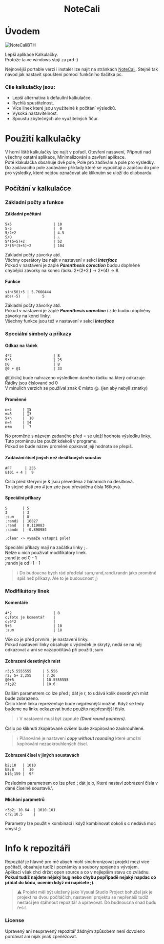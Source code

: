 <h1 align="center">NoteCali</h1>

# Úvodem

![NoteCaliBTH](https://github.com/Tolomaj/NoteCali/assets/59420562/ec611085-34be-4385-b9b1-5fdebab3fab5)


Lepší aplikace Kalkulačky.\
Protože ta ve windows stojí za prd :)

Nejnovější portable verzi i instaler lze najít na stránkách [NoteCali](https://notecali.zironet.cz/).
Stejně tak návod jak nastavit spouštení pomocí funkčního tlačítka pc.

### Cíle kalkulačky jsou:
- Lepší alternativa k defaultní kalkulačce.
- Rychlá spustitelnost.
- Více linek které jsou využitelné k počítání výsledků.
- Vysoká nastavitelnost.
- Spoustu zbytečných ale využitelných fičur.

# Použití kalkulačky
V horní liště kalkulačky lze najít v pořadí, Otevření nasavení, Připnutí nad všechny ostatní aplikace, Minimalizování a zavření aplikace.\
Poté klakulačka obsahuje dvě pole, Pole pro zadávání a pole pro výsledky. Do zadávacího pole zadáváme příklady které se vypočítají a zapišou do pole pro výsledky, které nejdou označovat ale kliknutm se uloží do clipboardu.

## Počítání v kalkulačce

### Základní počty a funkce

#### Základní počítání
```
5+5                   | 10
5-5                   |  0
5/2+2                 | 4.5
5/0                   | ⚠️
5*(5+5)+2             | 52
2*(5*(5+5)+2          | 104
```
Základní počty závorky atd.\
Všchny operátory lze najít v nastavení v sekci ***Interface***\
Pokud v nastavení je zaplé ***Parenthesis corection*** budou doplněné chybějící závorky na konec řádku 2*(2+2  ***)*** -> 2*(4) -> 8.

#### Funkce 

```
sin(50)+5 | 5.7660444
abs(-5)   |      5
```
Základní počty závorky atd.\
Pokud v nastavení je zaplé ***Parenthesis corection*** i zde budou doplněny závorky na konci linky.\
Všechny funkce jsou též v nastavení v sekci ***Interface***


### Speciální simboly a příkazy

#### Odkaz na řádek
```
4*2                   | 8 
5*5                   | 25
@0                    | 8
@0 + @1               | 33
```
@[číslo] bude nahrazeno výsledkem daného řádku na který odkazuje.\
Řádky jsou číslované od 0\
V minulích verzích se používal znak € místo @. (jen aby nebyli zmatky)

#### Proměnné
```
n=5     | 📝5
m=3     | 📝3
5+n     |  10
n=4     | 📝4
n+m     |  7
```
No proměné s názvem zadaného před = se uloží hodnota výsledku linky.\
Tuto proměnou lze použít kdekoli v programu.\
Pokud se bude název proměné opakovat její hodnota se přepíš.

#### Zadávání čísel jiných než desítkových soustav
```
#FF      | 255
&101 + 4 |  9
```
Čísla před kterými je & jsou převedena z binárních na desítková.\
To stejné platí pro # jen zde jsou převáděna čísla 16tková.


#### Speciální příkazy
```
5       | 5
3       | 3
;sum    | 8
;randi  | 16827
;rand   | 0.119083
;randn  | -0.898984

;clear -> vymaže vstupní pole!
```
Speciální příkazy mají na začátku linky ; .\
Nelze u nich používat modifikátory linek.\
;rand je od 0 - 1\
;randn je od -1 - 1
> :information_source: Do budoucna bych rád přeďelal sum,rand,randi.randn jako proměné spíš než příkazy. Ale to je budoucnost ;)



### Modifikátory linek
#### Komentáře
```
4*2                   | 8 
c;Toto je komentář    |
c;6*2                 |
5+5                   | 10
;sum                  | 18
```
Vše co je před prvním ; je nastavení linky.\
Pokud nastavení linky obsahuje c výsledek je skrytý, nedá se na něj odkazovat a ani se nazapočítává při použití ;sum

#### Zobrazení desetiných míst
```
r3;5.5555555     | 5.556
r2; 5+ 2,255     | 7.26
@0+5  	         | 10.5555555
r1;@2            | 10.6
```
Dalším parametrem co lze před ; dát je r, to udává kolik desetiných míst bude zobrazeno.\
Čislo které linka reprezentuje bude nejpřesnější možné. Když se tedy budeme na linku odkazovat bude použito nejpřesnější číslo.
> :information_source: V nastavení musí být zapnuté ***(Dont round pointers)***.

Číslo po kliknutí zkopírované ovšem bude zkopírováno zaokrouhlené.
> :information_source: Plánováné je nastavení ***copy without rounding*** které umožní kopírování nezaokrouhlených čísel.


#### Zobrazení čísel v jiných soustavách
```
b2;10   | 1010
b8;8    |  10
b16;159 |  9F
```
Posledním parametrem co lze před ; dát je b, Které nastaví zobrazení čísla v dané číselné soustavě.\

#### Míchání parametrů
```
r3b2; 10.64  | 1010.101
cr2;10.5     |
```
Parametry lze použít v kombinaci i když kombinovat cokoli s c nedává moc smysl ;)



# Info k repozitáři
Repozitář je hlavně pro mě abych mohl sinchronizovat projekt mezi více počitači, obsahuje tudíž i poznámky a soubory spojené s vývojem.\
Aplikaci však chci držet open source a co v nejlepším stavu co zvládnu.\
**Pokud tudíž najdete nějaký bug nebo chybu popřípadě nejaký napdac co přidat do kódu, ocením když mi napíšete ;).**
> :warning: Projekt měl být uložený jako Vysual Studio Project bohužel jak je projekt na dvou počítáčích, nastavení projektu se nepřenáší tudíž nestačí jen stáhnout repozitář a upravovat. Do budnoucna snad budu řešit.
### License
Upravený ani neupravený repozitář žádným způsobem není dovoleno pordávat ani nijak jinak zpeňěžovat.






